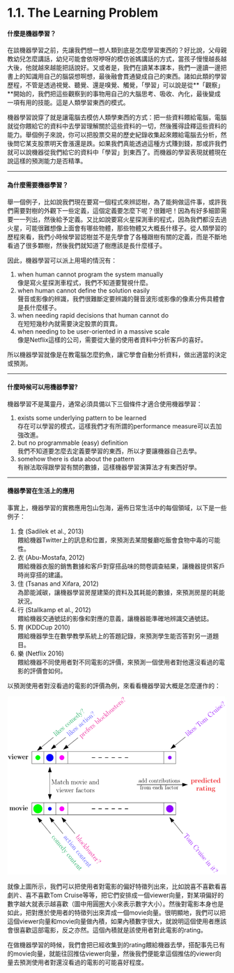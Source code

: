 # 1.1. The Learning Problem

#### **什麼是機器學習？**

在談機器學習之前，先讓我們想一想人類到底是怎麼學習東西的？好比說，父母親教幼兒怎麼講話，幼兒可能會依呀咿呀的模仿爸媽講話的方式，當孩子慢慢越長越大後，他就越來越能把話說好。又或者是，我們在讀某本課本，我們一邊讀一邊把書上的知識用自己的腦袋想啊想，最後融會貫通變成自己的東西。諸如此類的學習歷程，不管是透過視覺、聽覺、還是嗅覺、觸覺，「學習」可以說是從**「觀察」**開始的，我們把這些觀察到的事物用自己的大腦思考、吸收、內化，最後變成一項有用的技能。這是人類學習東西的模式。

機器學習說穿了就是讓電腦去模仿人類學東西的方式：把一些資料餵給電腦，電腦就從你餵給它的資料中去學習理解關於這些資料的一切，然後獲得詮釋這些資料的能力。舉個例子來說，你可以把股票交易的歷史紀錄收集起來餵給電腦去分析，然後問它某支股票明天會漲還是跌。如果我們真能透過這種方式賺到錢，那或許我們就可以說機器從我們給它的資料中「學習」到東西了。而機器的學習表現就體現在說這樣的預測能力是否精準。

---

#### **為什麼需要機器學習？**

舉一個例子，比如說我們現在要寫一個程式來辨認樹，為了能夠做這件事，或許我們需要對樹的外觀下一些定義，這個定義要怎麼下呢？很難吧！因為有好多細節需要一一列出，然後給予定義。又比如說要寫火星探測車的程式，因為我們都沒去過火星，可能很難想像上面會有哪些物體，那些物體又大概長什樣子。從人類學習的歷程來看，我們小時候學習認樹並不是先學會了各種跟樹有關的定義，而是不斷地看過了很多顆樹，然後我們就知道了樹應該是長什麼樣子。

因此，機器學習可以派上用場的情況有： 

1. when human cannot program the system manually  
像是寫火星探測車程式，我們不知道要覽視什麼。
2. when human cannot define the solution easily  
聲音或影像的辨識，我們很難斷定要辨識的聲音波形或影像的像素分佈具體會是長什麼樣子。
3. when needing rapid decisions that human cannot do  
在短短幾秒內就需要決定股票的買賣。
4. when needing to be user-oriented in a massive scale  
像是Netflix這樣的公司，需要從大量的使用者資料中分析客戶的喜好。

所以機器學習就像是在教電腦怎麼釣魚，讓它學會自動分析資料，做出適當的決定或預測。

---

#### **什麼時候可以用機器學習?**

機器學習不是萬靈丹，通常必須具備以下三個條件才適合使用機器學習：

1. exists some underlying pattern to be learned  
存在可以學習的模式，這樣我們才有所謂的performance measure可以去加強改進。
2. but no programmable (easy) definition  
我們不知道要怎麼去定義要學習的東西，所以才要讓機器自己去學。
3. somehow there is data about the pattern  
有辦法取得跟學習有關的數據，這樣機器學習演算法才有東西好學。

---

#### **機器學習在生活上的應用**
事實上，機器學習的實務應用包山包海，遍佈日常生活中的每個領域，以下是一些例子：

1. 食 (Sadilek et al., 2013)  
餵給機器Twitter上的訊息和位置，來預測去某間餐廳吃飯會食物中毒的可能性。
2. 衣 (Abu-Mostafa, 2012)  
餵給機器衣服的銷售數據和客戶對穿搭品味的問卷調查結果，讓機器提供客戶時尚穿搭的建議。
3. 住 (Tsanas and Xifara, 2012)  
為節能減碳，讓機器學習房屋建築的資料及其耗能的數據，來預測房屋的耗能狀況。
4. 行 (Stallkamp et al., 2012)  
餵給機器交通號誌的影像和對應的意義，讓機器能準確地辨識交通號誌。
5. 育 (KDDCup 2010)  
餵給機器學生在數學教學系統上的答題記錄，來預測學生能否答對另一道題目。
6. 樂 (Netflix 2016)  
餵給機器不同使用者對不同電影的評價，來預測一個使用者對他還沒看過的電影的評價會如何。

以預測使用者對沒看過的電影的評價為例，來看看機器學習大概是怎麼運作的：

![Example of video recommendation](video_recommendation_example.png)

就像上圖所示，我們可以把使用者對電影的偏好特徵列出來，比如說喜不喜歡看喜劇片、喜不喜歡Tom Cruise等等，把它們安排成一個viewer向量，對某項偏好的數字越大就表示越喜歡（圖中用圓圈大小來表示數字大小）。然後對電影本身也是如此，把對應於使用者的特徵列出來弄成一個movie向量。很明顯地，我們可以把這個viewer向量和movie向量做內積，如果內積數字很大，就說明這個使用者應該會很喜歡這部電影，反之亦然。這個內積就是該使用者對此電影的rating。

在做機器學習的時候，我們會把已經收集到的rating餵給機器去學，搭配事先已有的movie向量，就能往回推估viewer向量，然後我們便能拿這個推估的viewer向量去預測使用者對還沒看過的電影的可能喜好程度。